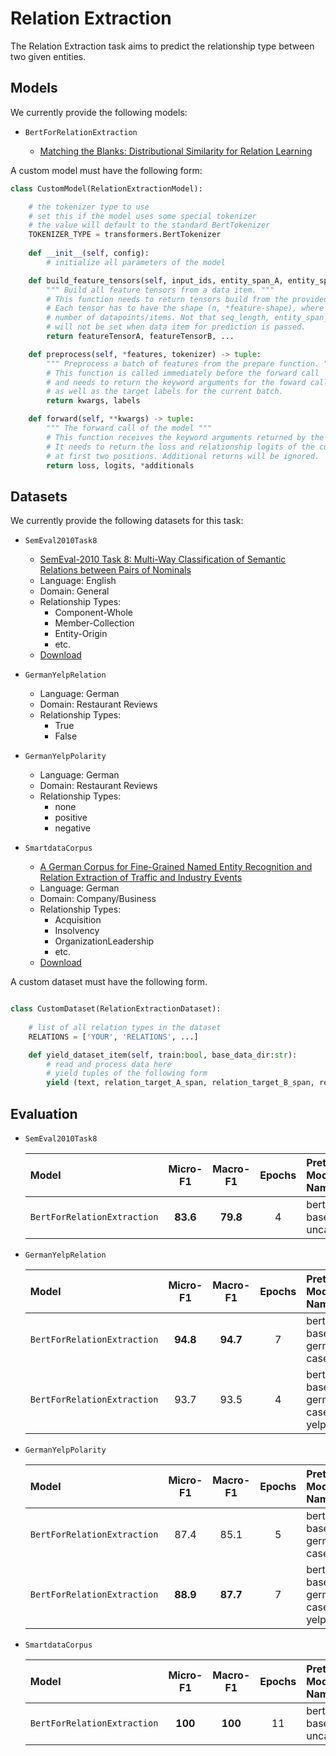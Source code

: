 # Relation Extraction

The Relation Extraction task aims to predict the relationship type between two given entities.


## Models

We currently provide the following models:

- `BertForRelationExtraction`

    - [Matching the Blanks: Distributional Similarity for Relation Learning](https://arxiv.org/abs/1906.03158)


A custom model must have the following form:
```python
class CustomModel(RelationExtractionModel):

    # the tokenizer type to use
    # set this if the model uses some special tokenizer
    # the value will default to the standard BertTokenizer
    TOKENIZER_TYPE = transformers.BertTokenizer
    
    def __init__(self, config):
        # initialize all parameters of the model

    def build_feature_tensors(self, input_ids, entity_span_A, entity_span_B, label, seq_length, tokenizer) -> list:
        """ Build all feature tensors from a data item. """
        # This function needs to return tensors build from the provided features. 
        # Each tensor has to have the shape (n, *feature-shape), where n is the
        # number of datapoints/items. Not that seq_length, entity_span_A and entity_span_B 
        # will not be set when data item for prediction is passed.
        return featureTensorA, featureTensorB, ...

    def preprocess(self, *features, tokenizer) -> tuple:
        """ Preprocess a batch of features from the prepare function. """
        # This function is called immediately before the forward call
        # and needs to return the keyword arguments for the foward call 
        # as well as the target labels for the current batch.
        return kwargs, labels

    def forward(self, **kwargs) -> tuple:
        """ The forward call of the model """
        # This function receives the keyword arguments returned by the preprocess function.
        # It needs to return the loss and relationship logits of the current batch 
        # at first two positions. Additional returns will be ignored.
        return loss, logits, *additionals

```

## Datasets

We currently provide the following datasets for this task:

- `SemEval2010Task8`
    - [SemEval-2010 Task 8: Multi-Way Classification of Semantic Relations between Pairs of Nominals](https://www.aclweb.org/anthology/S10-1006/)
    - Language: English
    - Domain: General
    - Relationship Types: 
        - Component-Whole
        - Member-Collection
        - Entity-Origin
        - etc.
    - [Download](http://alt.qcri.org/semeval2015/task12/index.php?id=data-and-tools)

- `GermanYelpRelation`
    - Language: German
    - Domain: Restaurant Reviews
    - Relationship Types:
        - True
        - False

- `GermanYelpPolarity`
    - Language: German
    - Domain: Restaurant Reviews
    - Relationship Types:
        - none
        - positive
        - negative

- `SmartdataCorpus`
    - [A German Corpus for Fine-Grained Named Entity Recognition and Relation Extraction of Traffic and Industry Events](https://www.dfki.de/web/forschung/projekte-publikationen/publikationen-uebersicht/publikation/9427/)
    - Language: German
    - Domain: Company/Business
    - Relationship Types:
        - Acquisition
        - Insolvency
        - OrganizationLeadership
        - etc.
    - [Download](https://github.com/DFKI-NLP/smartdata-corpus/tree/master/v2_20190802)

A custom dataset must have the following form.
```python

class CustomDataset(RelationExtractionDataset):
    
    # list of all relation types in the dataset
    RELATIONS = ['YOUR', 'RELATIONS', ...]

    def yield_dataset_item(self, train:bool, base_data_dir:str):
        # read and process data here
        # yield tuples of the following form 
        yield (text, relation_target_A_span, relation_target_B_span, relation_type)

```

## Evaluation

- `SemEval2010Task8`

    |              Model              |  Micro-F1  |  Macro-F1  | Epochs |   Pretrained Model Name      |
    | :------------------------------ | :--------: | :--------: | :----: | :--------------------------- |
    | `BertForRelationExtraction`     |  **83.6**  |  **79.8**  |   4    |  bert-base-uncased           |

- `GermanYelpRelation`

    |              Model              |  Micro-F1  |  Macro-F1  | Epochs |   Pretrained Model Name      |
    | :------------------------------ | :--------: | :--------: | :----: | :--------------------------- |
    | `BertForRelationExtraction`     |  **94.8**  |  **94.7**  |   7    |  bert-base-german-cased      |
    | `BertForRelationExtraction`     |    93.7    |    93.5    |   4    |  bert-base-german-cased-yelp |

- `GermanYelpPolarity`

    |              Model              |  Micro-F1  |  Macro-F1  | Epochs |   Pretrained Model Name      |
    | :------------------------------ | :--------: | :--------: | :----: | :--------------------------- |
    | `BertForRelationExtraction`     |    87.4    |    85.1    |   5    |  bert-base-german-cased      |
    | `BertForRelationExtraction`     |  **88.9**  |  **87.7**  |   7    |  bert-base-german-cased-yelp |

- `SmartdataCorpus`

    |              Model              |  Micro-F1  |  Macro-F1  | Epochs |   Pretrained Model Name      |
    | :------------------------------ | :--------: | :--------: | :----: | :--------------------------- |
    | `BertForRelationExtraction`     |   **100**  |   **100**  |   11   |  bert-base-uncased           |
